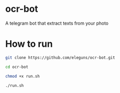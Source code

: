 # ocr-bot
A telegram bot that extract texts from your photo

# How to run
```bash
git clone https://github.com/eleguns/ocr-bot.git

cd ocr-bot

chmod +x run.sh

./run.sh
```
